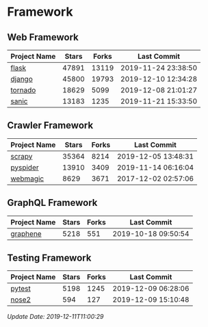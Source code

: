 # Framework

## Web Framework

| Project Name | Stars | Forks | Last Commit |
| ------------ | ----- | ----- | ----------- |
| [flask](https://github.com/pallets/flask) | 47891 | 13119 | 2019-11-24 23:38:50 |
| [django](https://github.com/django/django) | 45800 | 19793 | 2019-12-10 12:34:28 |
| [tornado](https://github.com/tornadoweb/tornado) | 18629 | 5099 | 2019-12-08 21:01:27 |
| [sanic](https://github.com/huge-success/sanic) | 13183 | 1235 | 2019-11-21 15:33:50 |

## Crawler Framework

| Project Name | Stars | Forks | Last Commit |
| ------------ | ----- | ----- | ----------- |
| [scrapy](https://github.com/scrapy/scrapy) | 35364 | 8214 | 2019-12-05 13:48:31 |
| [pyspider](https://github.com/binux/pyspider) | 13910 | 3409 | 2019-11-14 06:16:04 |
| [webmagic](https://github.com/code4craft/webmagic) | 8629 | 3671 | 2017-12-02 02:57:06 |

## GraphQL Framework

| Project Name | Stars | Forks | Last Commit |
| ------------ | ----- | ----- | ----------- |
| [graphene](https://github.com/graphql-python/graphene) | 5218 | 551 | 2019-10-18 09:50:54 |

## Testing Framework

| Project Name | Stars | Forks | Last Commit |
| ------------ | ----- | ----- | ----------- |
| [pytest](https://github.com/pytest-dev/pytest) | 5198 | 1245 | 2019-12-09 06:28:06 |
| [nose2](https://github.com/nose-devs/nose2) | 594 | 127 | 2019-12-09 15:10:48 |

*Update Date: 2019-12-11T11:00:29*